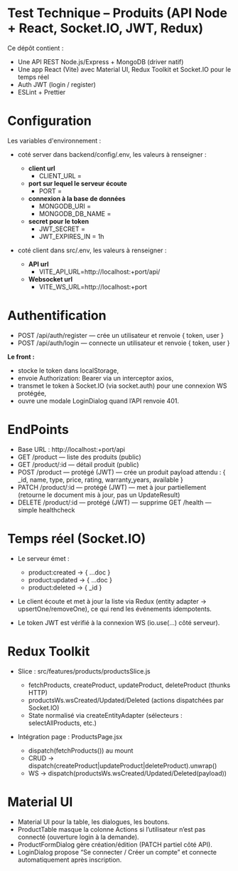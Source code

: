 # Test Technique – Produits (API Node + React, Socket.IO, JWT, Redux)

Ce dépôt contient :
 - Une API REST Node.js/Express + MongoDB (driver natif)
 - Une app React (Vite) avec Material UI, Redux Toolkit et Socket.IO pour le temps réel
 - Auth JWT (login / register)
 - ESLint + Prettier

# Configuration
Les variables d'environnement :
 - coté server dans backend/config/.env, les valeurs à renseigner :
    - **client url**
        - CLIENT_URL = 
    - **port sur lequel le serveur écoute**
        - PORT = 
    - **connexion à la base de données**
        - MONGODB_URI = 
        - MONGODB_DB_NAME =
    - **secret pour le token**
        - JWT_SECRET = 
        - JWT_EXPIRES_IN = 1h

 - coté client dans src/.env, les valeurs à renseigner :
    - **API url** 
        - VITE_API_URL=http://localhost:+port/api/
    - **Websocket url** 
        - VITE_WS_URL=http://localhost:+port
# Authentification
 - POST /api/auth/register — crée un utilisateur et renvoie { token, user }
 - POST /api/auth/login — connecte un utilisateur et renvoie { token, user }

**Le front :**
 - stocke le token dans localStorage,
 - envoie Authorization: Bearer <token> via un interceptor axios,
 - transmet le token à Socket.IO (via socket.auth) pour une connexion WS protégée,
 - ouvre une modale LoginDialog quand l’API renvoie 401.

# EndPoints
 - Base URL : http://localhost:+port/api
 - GET /product — liste des produits (public)
 - GET /product/:id — détail produit (public)
 - POST /product — protégé (JWT) — crée un produit
payload attendu : { _id, name, type, price, rating, warranty_years, available }
 - PATCH /product/:id — protégé (JWT) — met à jour partiellement
(retourne le document mis à jour, pas un UpdateResult)
 - DELETE /product/:id — protégé (JWT) — supprime
GET /health — simple healthcheck

# Temps réel (Socket.IO)
 - Le serveur émet :
    - product:created → { ...doc }
    - product:updated → { ...doc }
    - product:deleted → { _id }

 - Le client écoute et met à jour la liste via Redux (entity adapter → upsertOne/removeOne), ce qui rend les événements idempotents.

 - Le token JWT est vérifié à la connexion WS (io.use(...) côté serveur).

# Redux Toolkit
 - Slice : src/features/products/productsSlice.js
    - fetchProducts, createProduct, updateProduct, deleteProduct (thunks HTTP)
    - productsWs.wsCreated/Updated/Deleted (actions dispatchées par Socket.IO)
    - State normalisé via createEntityAdapter (sélecteurs : selectAllProducts, etc.)

 - Intégration page : ProductsPage.jsx
    - dispatch(fetchProducts()) au mount
    - CRUD → dispatch(createProduct|updateProduct|deleteProduct).unwrap()
    - WS → dispatch(productsWs.wsCreated/Updated/Deleted(payload))

# Material UI
 - Material UI pour la table, les dialogues, les boutons.
 - ProductTable masque la colonne Actions si l’utilisateur n’est pas connecté (ouverture login à la demande).
 - ProductFormDialog gère création/édition (PATCH partiel côté API).
 - LoginDialog propose “Se connecter / Créer un compte” et connecte automatiquement après inscription.